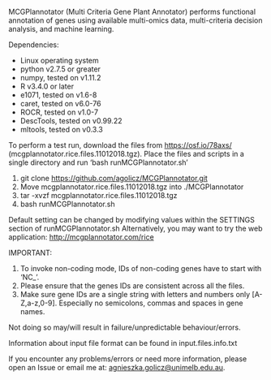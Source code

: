 MCGPlannotator (Multi Criteria Gene Plant Annotator) performs functional annotation of genes using available multi-omics data, multi-criteria decision analysis, and machine learning.

Dependencies:
* Linux operating system
* python v2.7.5 or greater
* numpy, tested on v1.11.2
* R v3.4.0 or later
* e1071, tested on v1.6-8
* caret, tested on v6.0-76
* ROCR, tested on v1.0-7
* DescTools, tested on v0.99.22
* mltools, tested on v0.3.3

To perform a test run, download the files from https://osf.io/78axs/ (mcgplannotator.rice.files.11012018.tgz). 
Place the files and scripts in a single directory and run ‘bash runMCGPlannotator.sh’

1. git clone https://github.com/agolicz/MCGPlannotator.git
2. Move mcgplannotator.rice.files.11012018.tgz into ./MCGPlannotator
3. tar -xvzf mcgplannotator.rice.files.11012018.tgz
4. bash runMCGPlannotator.sh

Default setting can be changed by modifying values within the SETTINGS section of runMCGPlannotator.sh
Alternatively, you may want to try the web application: http://mcgplannotator.com/rice

IMPORTANT: 
1. To invoke non-coding mode, IDs of non-coding genes have to start with ‘NC_’.
2. Please ensure that the genes IDs are consistent across all the files.
3. Make sure gene IDs are a single string with letters and numbers only [A-Z,a-z,0-9]. Especially no semicolons, commas and spaces in gene names. 
   
Not doing so may/will result in failure/unpredictable behaviour/errors.

Information about input file format can be found in input.files.info.txt

If you encounter any problems/errors or need more information, please open an Issue or email me at: agnieszka.golicz@unimelb.edu.au.

